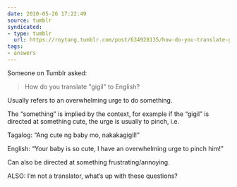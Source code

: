 ```yaml
---
date: 2010-05-26 17:22:49
source: tumblr
syndicated:
- type: tumblr
  url: https://roytang.tumblr.com/post/634928135/how-do-you-translate-gigil-to-english
tags:
- answers
---
```


Someone on Tumblr asked:

<blockquote>How do you translate &quot;gigil&quot; to English?</blockquote>

<p>Usually refers to an overwhelming urge to do something.</p>
<p>The &ldquo;something&rdquo; is implied by the context, for example if the &ldquo;gigil&rdquo; is directed at something cute, the urge is usually to pinch, i.e.</p>
<p>Tagalog: &ldquo;Ang cute ng baby mo, nakakagigil!&rdquo;</p>
<p>English: &ldquo;Your baby is so cute, I have an overwhelming urge to pinch him!&rdquo;</p>
<p>Can also be directed at something frustrating/annoying.</p>

<p>ALSO: I&rsquo;m not a translator, what&rsquo;s up with these questions?</p>